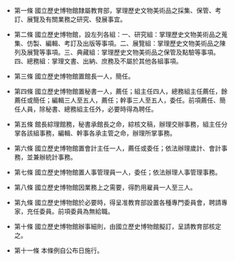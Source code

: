 * 第一條 國立歷史博物館隸屬教育部，掌理歷史文物美術品之採集、保管、考訂、展覽及有關業務之研究、發展事宜。

* 第二條 國立歷史博物館，設左列各組：一、研究組：掌理歷史文物美術品之蒐集、仿製、編輯、考訂及出版等事項。二、展覽組：掌理歷史文物美術品之陳列及展覽等事項。三、典藏組：掌理歷史文物美術品之保管及點驗等事項。四、總務組：掌理文書、出納、庶務及不屬於其他各組事項。

* 第三條 國立歷史博物館置館長一人，簡任。

* 第四條 國立歷史博物館置秘書一人，薦任；組主任四人，總務組主任薦任，餘薦任或簡任；編輯三人至五人，薦任；幹事三人至五人，委任。前項薦任、簡任人員，除秘書、總務組主任外，必要時得為聘任。

* 第五條 館長綜理館務，秘書承館長之命，綜核文稿，辦理交辦事務，組主任分掌各該組事務，編輯、幹事各承主管之命，辦理所掌事務。

* 第六條 國立歷史博物館置會計主任一人，薦任或委任；依法辦理歲計、會計事務，並兼辦統計事務。

* 第七條 國立歷史博物館置人事管理員一人，委任；依法辦理人事管理事務。

* 第八條 國立歷史博物館因業務上之需要，得酌用雇員一人至三人。

* 第九條 國立歷史博物館於必要時，得呈准教育部設置各種專門委員會，聘請專家，充任委員。前項委員為無給職。

* 第十條 國立歷史博物館辦事細則，由國立歷史博物館擬訂，呈請教育部核定之。

* 第十一條 本條例自公布日施行。

